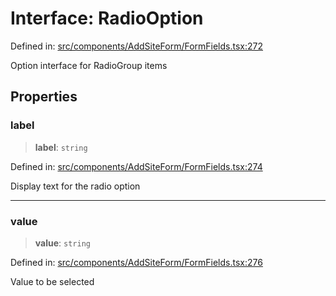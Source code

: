 # Interface: RadioOption

Defined in: [src/components/AddSiteForm/FormFields.tsx:272](https://github.com/Nick2bad4u/Uptime-Watcher/blob/3cce0c3b352c8390536ca3c7399ece50a05faf18/src/components/AddSiteForm/FormFields.tsx#L272)

Option interface for RadioGroup items

## Properties

### label

> **label**: `string`

Defined in: [src/components/AddSiteForm/FormFields.tsx:274](https://github.com/Nick2bad4u/Uptime-Watcher/blob/3cce0c3b352c8390536ca3c7399ece50a05faf18/src/components/AddSiteForm/FormFields.tsx#L274)

Display text for the radio option

***

### value

> **value**: `string`

Defined in: [src/components/AddSiteForm/FormFields.tsx:276](https://github.com/Nick2bad4u/Uptime-Watcher/blob/3cce0c3b352c8390536ca3c7399ece50a05faf18/src/components/AddSiteForm/FormFields.tsx#L276)

Value to be selected
